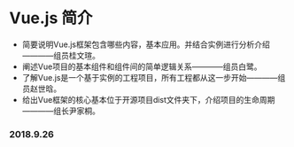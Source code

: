 # Vue.js 简介

- 简要说明Vue.js框架包含哪些内容，基本应用。并结合实例进行分析介绍————组员桂文瑄。
- 阐述Vue项目的基本组件和组件间的简单逻辑关系————组员白鹭。
- 了解Vue.js是一个基于实例的工程项目，所有工程都从这一步开始————组员赵世晗。
- 给出Vue框架的核心基本位于开源项目dist文件夹下，介绍项目的生命周期————组长尹家桐。





### 2018.9.26

